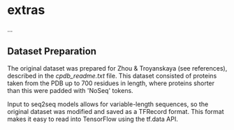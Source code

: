 # extras
...
## Dataset Preparation

The original dataset was prepared for Zhou & Troyanskaya (see references), 
described in the *cpdb_readme.txt* file. This dataset consisted of proteins
taken from the PDB up to 700 residues in length, where proteins shorter than
this were padded with 'NoSeq' tokens. 

Input to seq2seq models allows for variable-length sequences, so the original
dataset was modified and saved as a TFRecord format. This format makes it easy
to read into TensorFlow using the tf.data API.
